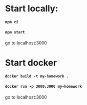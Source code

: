 # Start locally:

#### `npm ci`
#### `npm start`

go to localhost:3000


# Start docker 

#### `docker build -t my-homework .`
#### `docker run -p 3000:3000 my-homework`

go to localhost:3000

